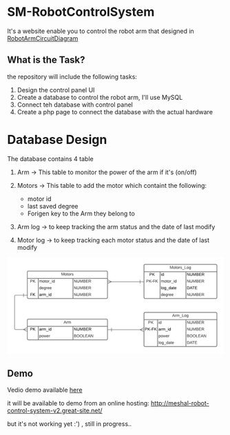 # SM-RobotControlSystem
It's a website enable you to control the robot arm that designed in [RobotArmCircuitDiagram](https://github.com/meshalAlbishi/SM-RobotArmCircuitDiagram)


## What is the Task?
the repository will include the following tasks:
1. Design the control panel UI
2. Create a database to control the robot arm, I'll use MySQL
3. Connect teh database with control panel
4. Create a php page to connect the database with the actual hardware 


# Database Design
The database contains 4 table
1. Arm -> This table to monitor the power of the arm if it's (on/off)
2. Motors -> This table to add the motor which containt the following:
    - motor id
    - last saved degree
    - Forigen key to the Arm they belong to
    
3. Arm log -> to keep tracking the arm status and the date of last modify 
4. Motor log ->  to keep tracking each motor status and the date of last modify


![](https://github.com/meshalAlbishi/SM-RobotControlSystem/blob/main/db_files/db%20structure.png)
## Demo
Vedio demo available [here](https://github.com/meshalAlbishi/SM-RobotControlSystem/blob/main/localhost%20demo.mp4)

it will be available to demo from an online hosting: 
http://meshal-robot-control-system-v2.great-site.net/

but it's not working yet :') , still in progress..
